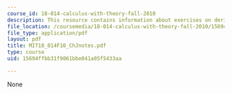 ```yaml
---
course_id: 18-014-calculus-with-theory-fall-2010
description: This resource contains information about exercises on derivatives.
file_location: /coursemedia/18-014-calculus-with-theory-fall-2010/15694ffbb31f9061bbe041a05f5433aa_MIT18_014F10_ChJnotes.pdf
file_type: application/pdf
layout: pdf
title: MIT18_014F10_ChJnotes.pdf
type: course
uid: 15694ffbb31f9061bbe041a05f5433aa

---
```

None
